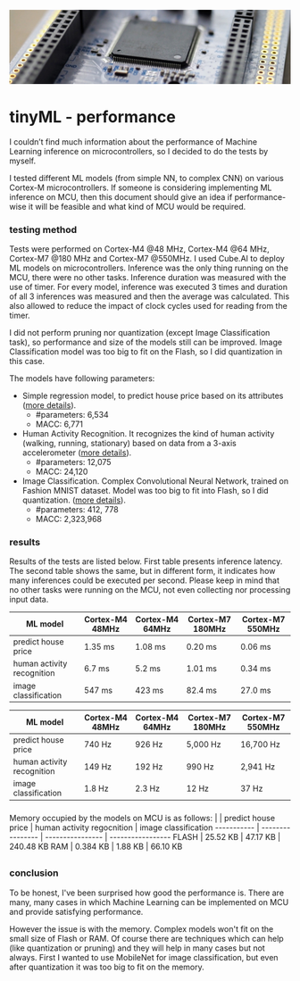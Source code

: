 <p align="center">
  <img src="/img/mcu_header.jpg" />
</p>

# tinyML - performance
I couldn’t find much information about the performance of Machine Learning inference on microcontrollers, so I decided to do the tests by myself.

I tested different ML models (from simple NN, to complex CNN) on various Cortex-M microcontrollers. If someone is considering implementing ML inference on MCU, then this document should give an idea if performance-wise it will be feasible and what kind of MCU would be required.

### testing method
Tests were performed on Cortex-M4 @48 MHz, Cortex-M4 @64 MHz, Cortex-M7 @180 MHz and Cortex-M7 @550MHz. I used Cube.AI to deploy ML models on microcontrollers. Inference was the only thing running on the MCU, there were no other tasks. Inference duration was measured with the use of timer. For every model, inference was executed 3 times and duration of all 3 inferences was measured and then the average was calculated. This also allowed to reduce the impact of clock cycles used for reading from the timer. 

I did not perform pruning nor quantization (except Image Classification task), so performance and size of the models still can be improved. Image Classification model was too big to fit on the Flash, so I did quantization in this case.

The models have following parameters:
- Simple regression model, to predict house price based on its attributes ([more details](https://github.com/Piorkos/tinyML-performance/tree/main/house-price-prediction)).
  - #parameters: 6,534
  - MACC: 6,771
- Human Activity Recognition. It recognizes the kind of human activity (walking, running, stationary) based on data from a 3-axis accelerometer ([more details](https://github.com/Piorkos/tinyML-performance/tree/main/human-activity-recognition)).
  - #parameters: 12,075
  - MACC: 24,120
- Image Classification. Complex Convolutional Neural Network, trained on Fashion MNIST dataset. Model was too big to fit into Flash, so I did quantization. ([more details](https://github.com/Piorkos/tinyML-performance/tree/main/image-classification)).
  - #parameters: 412, 778
  - MACC: 2,323,968

### results
Results of the tests are listed below. First table presents inference latency. The second table shows the same, but in different form, it indicates how many inferences could be executed per second. Please keep in mind that no other tasks were running on the MCU, not even collecting nor processing input data.

|  ML model | Cortex-M4 48MHz | Cortex-M4 64MHz | Cortex-M7 180MHz | Cortex-M7 550MHz
----------- | ---------------- | ---------------- | ----------------- | -----------------
predict house price | 1.35 ms | 1.08 ms | 0.20 ms | 0.06 ms |
human activity recognition | 6.7 ms | 5.2 ms  | 1.01 ms | 0.34 ms |
image classification | 547 ms | 423 ms  | 82.4 ms | 27.0 ms |


| ML model  | Cortex-M4 48MHz | Cortex-M4 64MHz | Cortex-M7 180MHz | Cortex-M7 550MHz
----------- | ---------------- | ---------------- | ----------------- | -----------------
predict house price | 740 Hz | 926 Hz | 5,000 Hz | 16,700 Hz |
human activity recognition | 149 Hz | 192 Hz | 990 Hz | 2,941 Hz |
image classification | 1.8 Hz | 2.3 Hz | 12 Hz | 37 Hz |

###
Memory occupied by the models on MCU is as follows:
|           | predict house price | human activity regocnition  | image classification
----------- | ---------------- | ---------------- | -----------------
FLASH | 25.52 KB | 47.17 KB | 240.48 KB
RAM | 0.384 KB  | 1.88 KB | 66.10 KB

##
### conclusion
To be honest, I've been surprised how good the performance is. There are many, many cases in which Machine Learning can be implemented on MCU and provide satisfying performance.

However the issue is with the memory. Complex models won't fit on the small size of Flash or RAM. Of course there are techniques which can help (like quantization or pruning) and they will help in many cases but not always. First I wanted to use MobileNet for image classification, but even after quantization it was too big to fit on the memory.

